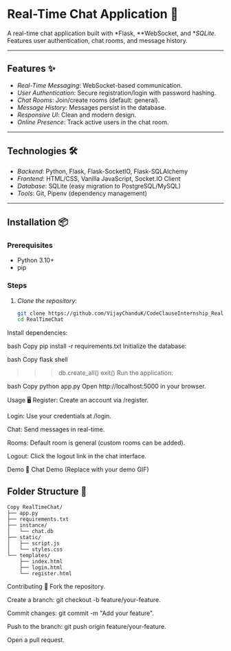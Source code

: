 # Real-Time Chat Application 🚀

A real-time chat application built with *Flask, **WebSocket, and **SQLite*. Features user authentication, chat rooms, and message history.

---

## Features ✨
- *Real-Time Messaging*: WebSocket-based communication.
- *User Authentication*: Secure registration/login with password hashing.
- *Chat Rooms*: Join/create rooms (default: general).
- *Message History*: Messages persist in the database.
- *Responsive UI*: Clean and modern design.
- *Online Presence*: Track active users in the chat room.

---

## Technologies 🛠
- *Backend*: Python, Flask, Flask-SocketIO, Flask-SQLAlchemy
- *Frontend*: HTML/CSS, Vanilla JavaScript, Socket.IO Client
- *Database*: SQLite (easy migration to PostgreSQL/MySQL)
- *Tools*: Git, Pipenv (dependency management)

---

## Installation 📦

### Prerequisites
- Python 3.10+
- pip

### Steps
1. *Clone the repository*:
   ```bash
   git clone https://github.com/VijayChanduK/CodeClauseInternship_Real-time_ChatApp.git
   cd RealTimeChat
Install dependencies:

bash
Copy
pip install -r requirements.txt
Initialize the database:

bash
Copy
flask shell
>>> db.create_all()
>>> exit()
Run the application:

bash
Copy
python app.py
Open http://localhost:5000 in your browser.

Usage 🖥
Register: Create an account via /register.

Login: Use your credentials at /login.

Chat: Send messages in real-time.

Rooms: Default room is general (custom rooms can be added).

Logout: Click the logout link in the chat interface.

Demo 🎥
Chat Demo (Replace with your demo GIF)


## Folder Structure 📂  
```  
Copy RealTimeChat/  
├── app.py  
├── requirements.txt  
├── instance/  
│   └── chat.db  
├── static/  
│   ├── script.js  
│   └── styles.css  
└── templates/  
    ├── index.html  
    ├── login.html  
    └── register.html  
```  

Contributing 🤝
Fork the repository.

Create a branch: git checkout -b feature/your-feature.

Commit changes: git commit -m "Add your feature".

Push to the branch: git push origin feature/your-feature.

Open a pull request.

